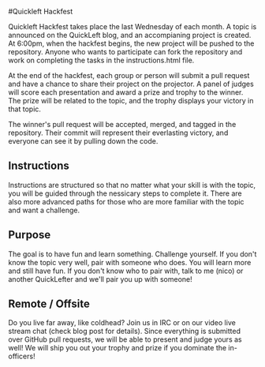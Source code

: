 #Quickleft Hackfest

Quickleft Hackfest takes place the last Wednesday of each month. A topic is announced on the QuickLeft blog, and an accompianing project is created. At 6:00pm, when the hackfest begins, the new project will be pushed to the repository. Anyone who wants to participate can fork the repository and work on completing the tasks in the instructions.html file.

At the end of the hackfest, each group or person will submit a pull request and have a chance to share their project on the projector. A panel of judges will score each presentation and award a prize and trophy to the winner. The prize will be related to the topic, and the trophy displays your victory in that topic.

The winner's pull request will be accepted, merged, and tagged in the repository. Their commit will represent their everlasting victory, and everyone can see it by pulling down the code.

## Instructions

Instructions are structured so that no matter what your skill is with the topic, you will be guided through the nessicary steps to complete it. There are also more advanced paths for those who are more familiar with the topic and want a challenge.

## Purpose

The goal is to have fun and learn something. Challenge yourself. If you don't know the topic very well, pair with someone who does. You will learn more and still have fun. If you don't know who to pair with, talk to me (nico) or another QuickLefter and we'll pair you up with someone!

## Remote / Offsite

Do you live far away, like coldhead? Join us in IRC or on our video live stream chat (check blog post for details). Since everything is submitted over GitHub pull requests, we will be able to present and judge yours as well! We will ship you out your trophy and prize if you dominate the in-officers!
